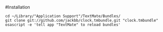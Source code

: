 #Installation

	cd ~/Library/"Application Support"/TextMate/Bundles/
	git clone git://github.com/jackbb/clock.tmbundle.git "clock.tmbundle"
	osascript -e 'tell app "TextMate" to reload bundles'